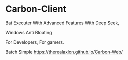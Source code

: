 # Carbon-Client


Bat Executer With Advanced Features With Deep Seek,

Windows Anti Bloating

For Developers, For gamers.

Batch Simple https://therealaxlon.github.io/Carbon-Web/

